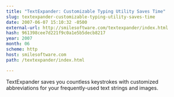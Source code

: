 ```yaml
---
title: "TextExpander: Customizable Typing Utility Saves Time"
slug: textexpander-customizable-typing-utility-saves-time
date: 2007-06-07 15:10:32 -0500
external-url: http://smilesoftware.com/textexpander/index.html
hash: 961398cee7d221f9c0a1e5b5decb8217
year: 2007
month: 06
scheme: http
host: smilesoftware.com
path: /textexpander/index.html

---
```


TextExpander saves you countless keystrokes with customized abbreviations for your frequently-used text strings and images.
